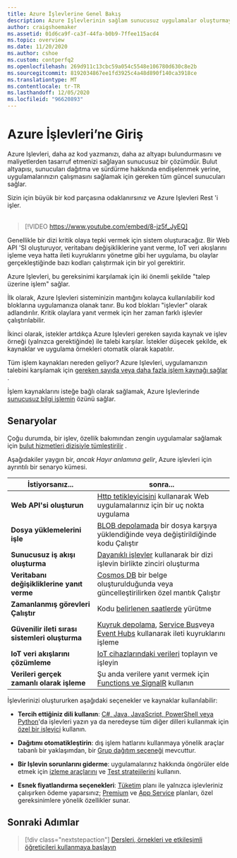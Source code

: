```yaml
---
title: Azure İşlevlerine Genel Bakış
description: Azure Işlevlerinin sağlam sunucusuz uygulamalar oluşturmaya nasıl yardımcı olabileceğini öğrenin.
author: craigshoemaker
ms.assetid: 01d6ca9f-ca3f-44fa-b0b9-7ffee115acd4
ms.topic: overview
ms.date: 11/20/2020
ms.author: cshoe
ms.custom: contperfq2
ms.openlocfilehash: 269d911c13cbc59a054c5548e106780d630c8e2b
ms.sourcegitcommit: 8192034867ee1fd3925c4a48d890f140ca3918ce
ms.translationtype: MT
ms.contentlocale: tr-TR
ms.lasthandoff: 12/05/2020
ms.locfileid: "96620893"
---
```

# <a name="introduction-to-azure-functions"></a>Azure İşlevleri’ne Giriş

Azure Işlevleri, daha az kod yazmanızı, daha az altyapı bulundurmasını ve maliyetlerden tasarruf etmenizi sağlayan sunucusuz bir çözümdür. Bulut altyapısı, sunucuları dağıtma ve sürdürme hakkında endişelenmek yerine, uygulamalarınızın çalışmasını sağlamak için gereken tüm güncel sunucuları sağlar.

Sizin için büyük bir kod parçasına odaklanırsınız ve Azure Işlevleri Rest 'i işler.<br /><br />

> [!VIDEO https://www.youtube.com/embed/8-jz5f_JyEQ]

Genellikle bir dizi kritik olaya tepki vermek için sistem oluşturacağız. Bir Web API 'SI oluşturuyor, veritabanı değişikliklerine yanıt verme, IoT veri akışlarını işleme veya hatta ileti kuyruklarını yönetme gibi her uygulama, bu olaylar gerçekleştiğinde bazı kodları çalıştırmak için bir yol gerektirir.

Azure Işlevleri, bu gereksinimi karşılamak için iki önemli şekilde "talep üzerine işlem" sağlar.

İlk olarak, Azure Işlevleri sisteminizin mantığını kolayca kullanılabilir kod bloklarına uygulamanıza olanak tanır. Bu kod blokları "işlevler" olarak adlandırılır. Kritik olaylara yanıt vermek için her zaman farklı işlevler çalıştırılabilir.

İkinci olarak, istekler artdıkça Azure Işlevleri gereken sayıda kaynak ve işlev örneği (yalnızca gerektiğinde) ile talebi karşılar. İstekler düşecek şekilde, ek kaynaklar ve uygulama örnekleri otomatik olarak kapatılır.

Tüm işlem kaynakları nereden geliyor? Azure Işlevleri, uygulamanızın talebini karşılamak için [gereken sayıda veya daha fazla işlem kaynağı sağlar](./functions-scale.md) .

İşlem kaynaklarını isteğe bağlı olarak sağlamak, Azure Işlevlerinde [sunucusuz bilgi işlemin](https://azure.microsoft.com/solutions/serverless/) özünü sağlar.

## <a name="scenarios"></a>Senaryolar

Çoğu durumda, bir işlev, özellik bakımından zengin uygulamalar sağlamak için [bulut hizmetleri dizisiyle tümleştirilir](./functions-triggers-bindings.md) .

Aşağıdakiler yaygın bir, _ancak Hayır anlamına gelir_, Azure işlevleri için ayrıntılı bir senaryo kümesi.

| İstiyorsanız... | sonra... |
| --- | --- |
| **Web API'si oluşturun** | [Http tetikleyicisini](./functions-bindings-http-webhook.md) kullanarak Web uygulamalarınız için bir uç nokta uygulama |
| **Dosya yüklemelerini işle** | [BLOB depolamada](./functions-bindings-storage-blob.md) bir dosya karşıya yüklendiğinde veya değiştirildiğinde kodu Çalıştır |
| **Sunucusuz iş akışı oluşturma** | [Dayanıklı işlevler](./durable/durable-functions-overview.md) kullanarak bir dizi işlevin birlikte zinciri oluşturma |
| **Veritabanı değişikliklerine yanıt verme** | [Cosmos DB](./functions-bindings-cosmosdb-v2.md) bir belge oluşturulduğunda veya güncelleştirilirken özel mantık Çalıştır |
| **Zamanlanmış görevleri Çalıştır** | Kodu [belirlenen saatlerde](./functions-bindings-timer.md) yürütme |
| **Güvenilir ileti sırası sistemleri oluşturma** | [Kuyruk depolama](./functions-bindings-storage-queue.md), [Service Bus](./functions-bindings-service-bus.md)veya [Event Hubs](./functions-bindings-event-hubs.md) kullanarak ileti kuyruklarını işleme |
| **IoT veri akışlarını çözümleme** | [IoT cihazlarındaki verileri](./functions-bindings-event-iot.md) toplayın ve işleyin |
| **Verileri gerçek zamanlı olarak işleme** | Şu anda verilere yanıt vermek için [Functions ve SignalR](./functions-bindings-signalr-service.md) kullanın |

İşlevlerinizi oluştururken aşağıdaki seçenekler ve kaynaklar kullanılabilir:

- **Tercih ettiğiniz dili kullanın**: [C#, Java, JavaScript, PowerShell veya Python](./supported-languages.md)'da işlevleri yazın ya da neredeyse tüm diğer dilleri kullanmak için [özel bir işleyici](./functions-custom-handlers.md) kullanın.

- **Dağıtımı otomatikleştirin**: dış işlem hatlarını kullanmaya yönelik araçlar tabanlı bir yaklaşımdan, bir [Grup dağıtım seçeneği](./functions-deployment-technologies.md) mevcuttur.

- **Bir Işlevin sorunlarını giderme**: uygulamalarınız hakkında öngörüler elde etmek için [izleme araçlarını](./functions-monitoring.md) ve [Test stratejilerini](./functions-test-a-function.md) kullanın.

- **Esnek fiyatlandırma seçenekleri**: [Tüketim](./pricing.md) planı ile yalnızca işlevleriniz çalışırken ödeme yaparsınız; [Premium](./pricing.md) ve [App Service](./pricing.md) planları, özel gereksinimlere yönelik özellikler sunar.

## <a name="next-steps"></a>Sonraki Adımlar

> [!div class="nextstepaction"]
> [Dersleri, örnekleri ve etkileşimli öğreticileri kullanmaya başlayın](./functions-get-started.md)
